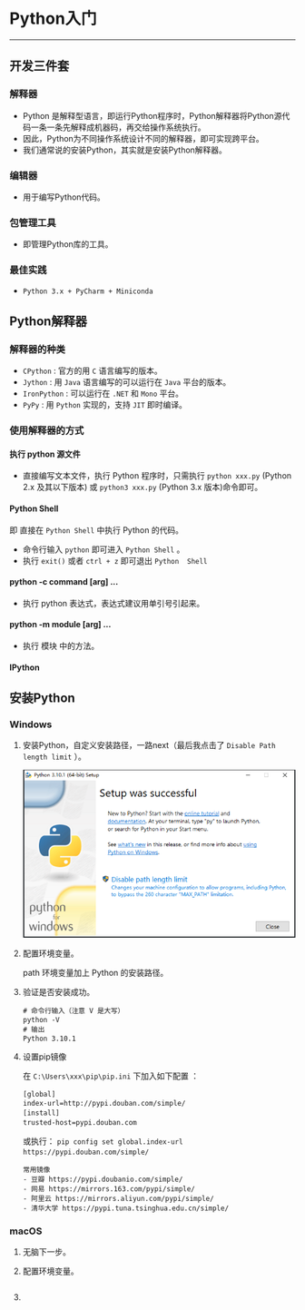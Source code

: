 # Python入门

---

## 开发三件套

### 解释器

- Python 是解释型语言，即运行Python程序时，Python解释器将Python源代码一条一条先解释成机器码，再交给操作系统执行。
- 因此，Python为不同操作系统设计不同的解释器，即可实现跨平台。
- 我们通常说的安装Python，其实就是安装Python解释器。

### 编辑器

- 用于编写Python代码。

### 包管理工具

- 即管理Python库的工具。

### 最佳实践

- `Python 3.x + PyCharm + Miniconda`

## Python解释器

### 解释器的种类

- `CPython` : 官方的用 `C` 语言编写的版本。
- `Jython` : 用 `Java` 语言编写的可以运行在 `Java` 平台的版本。
- `IronPython` : 可以运行在 `.NET` 和 `Mono` 平台。
- `PyPy` : 用 `Python` 实现的，支持 `JIT` 即时编译。

### 使用解释器的方式

#### 执行 python 源文件

- 直接编写文本文件，执行 Python 程序时，只需执行 `python xxx.py` (Python 2.x 及其以下版本) 或 `python3 xxx.py` (Python 3.x 版本)命令即可。

#### Python Shell

即 直接在 `Python Shell` 中执行 Python 的代码。

- 命令行输入 `python` 即可进入 `Python Shell` 。
- 执行 `exit()` 或者 `ctrl + z` 即可退出 `Python  Shell`

#### python -c command [arg] ...

- 执行 python 表达式，表达式建议用单引号引起来。

#### python -m module [arg] ...

- 执行 模块 中的方法。

#### IPython

## 安装Python

### Windows

1. 安装Python，自定义安装路径，一路next（最后我点击了 `Disable Path length limit` ）。

   ![image-20220117193600349](Python入门/image-20220117193600349.png)

   

2. 配置环境变量。

   path 环境变量加上 Python 的安装路径。

   

3. 验证是否安装成功。

   ```shell
   # 命令行输入（注意 V 是大写）
   python -V
   # 输出
   Python 3.10.1
   ```

3. 设置pip镜像

   在 `C:\Users\xxx\pip\pip.ini` 下加入如下配置 ：
   
   ```sh
   [global] 
   index-url=http://pypi.douban.com/simple/
   [install]
   trusted-host=pypi.douban.com
   ```
   
   或执行： `pip config set global.index-url https://pypi.douban.com/simple/` 
   
   ```crystal
   常用镜像
   - 豆瓣 https://pypi.doubanio.com/simple/
   - 网易 https://mirrors.163.com/pypi/simple/
   - 阿里云 https://mirrors.aliyun.com/pypi/simple/
   - 清华大学 https://pypi.tuna.tsinghua.edu.cn/simple/
   ```

### macOS

1. 无脑下一步。

2. 配置环境变量。

   ```sh
   
   ```

   

3. 
